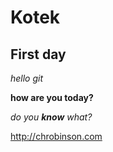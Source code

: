 # Kotek 

## First day
*hello git*

**how are you today?**

_do you **know** what?_

http://chrobinson.com
